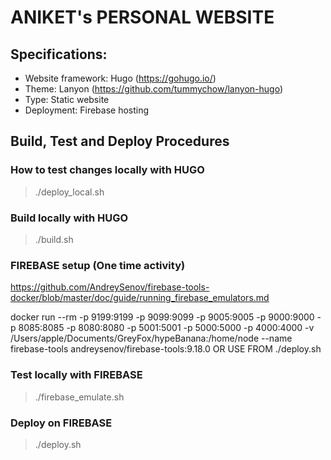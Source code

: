 # ANIKET's PERSONAL WEBSITE 

## Specifications: 
- Website framework: Hugo (https://gohugo.io/)
- Theme: Lanyon (https://github.com/tummychow/lanyon-hugo)
- Type: Static website
- Deployment: Firebase hosting  

## Build, Test and Deploy Procedures

### How to test changes locally with HUGO

> ./deploy_local.sh

### Build locally with HUGO

> ./build.sh

### FIREBASE setup (One time activity)
https://github.com/AndreySenov/firebase-tools-docker/blob/master/doc/guide/running_firebase_emulators.md 

docker run --rm -p 9199:9199 -p 9099:9099 -p 9005:9005 -p 9000:9000 -p 8085:8085 -p 8080:8080 -p 5001:5001 -p 5000:5000 -p 4000:4000 -v /Users/apple/Documents/GreyFox/hypeBanana:/home/node --name firebase-tools andreysenov/firebase-tools:9.18.0 OR USE FROM ./deploy.sh


### Test locally with FIREBASE

> ./firebase_emulate.sh

### Deploy on FIREBASE

> ./deploy.sh

